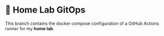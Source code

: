 # 🏡 Home Lab GitOps

This branch contains the docker compose configuration of a GitHub Actions runner for my **home lab**.
